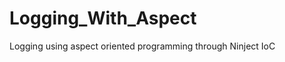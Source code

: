 Logging_With_Aspect
===================

Logging using aspect oriented programming through Ninject IoC 
